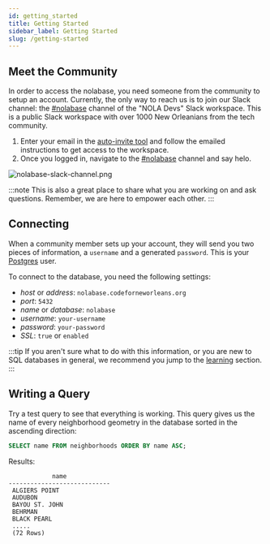 ```yaml
---
id: getting_started
title: Getting Started
sidebar_label: Getting Started
slug: /getting-started
---
```


## Meet the Community

In order to access the nolabase, you need someone from the community
to setup an account. Currently, the only way to reach us is to join our Slack channel:
the [#nolabase](https://nola.slack.com/archives/C01K1TBMRFA) channel of the "NOLA Devs" Slack workspace.
This is a public Slack workspace with over 1000 New Orleanians from the tech community.

1. Enter your email in the [auto-invite tool](https://nola-slackin.herokuapp.com/) and follow the emailed instructions to get access to the workspace.
2. Once you logged in, navigate to the [#nolabase](https://nola.slack.com/archives/C01K1TBMRFA) channel and say helo.

![nolabase-slack-channel.png](/img/nolabase-slack-channel.png)

:::note
This is also a great place to share what you are working on and ask questions. Remember,
we are here to empower each other.
:::

## Connecting

When a community member sets up your account, they will send you two pieces of information,
a `username` and a generated `password`. This is your [Postgres](https://www.postgresql.org) user.

To connect to the database, you need the following settings:

* *host* or *address*: `nolabase.codeforneworleans.org`
* *port*: `5432`
* *name* or *database*: `nolabase`
* *username*: `your-username`
* *password*: `your-password`
* *SSL*: `true` or `enabled`

:::tip
If you aren't sure what to do with this information, or you are new to 
SQL databases in general, we recommend you jump to the [learning](learning) section.
:::

## Writing a Query


Try a test query to see that everything is working. This query
gives us the name of every neighborhood geometry in the database
sorted in the ascending direction:

```sql
SELECT name FROM neighborhoods ORDER BY name ASC;
```

Results:

```
            name
----------------------------
 ALGIERS POINT
 AUDUBON
 BAYOU ST. JOHN
 BEHRMAN
 BLACK PEARL
 .....
 (72 Rows)
```







